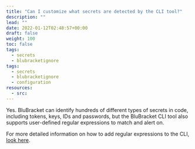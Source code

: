 ```yaml
---
title: "Can I customize what secrets are detected by the CLI tool?"
description: ""
lead: ""
date: 2022-01-12T02:48:57+00:00
draft: false
weight: 100
toc: false
tags:
  - secrets
  - blubracketignore
tags:
  - secrets
  - blubracketignore
  - configuration
resources:
  - src:
---
```


Yes. BluBracket can identify hundreds of different types of secrets in code, including tokens, keys, IDs and passwords, but the BluBracket CLI tool also supports user-defined regular expressions to match and alert on.

For more detailed information on how to add regular expressions to the CLI, [look here](/how-to/cli/using-cli/#own-secrets).
